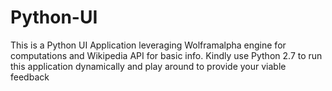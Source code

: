 # Python-UI

This is a Python UI Application leveraging  Wolframalpha engine for computations and Wikipedia API for basic info. 
Kindly use Python 2.7 to run this application dynamically and play around to provide your viable feedback 
